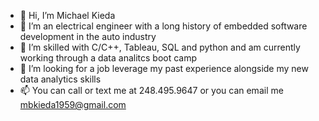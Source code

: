- 👋 Hi, I’m Michael Kieda
- 👀 I’m an electrical engineer with a long history of embedded software development in the auto industry
- 🌱 I’m skilled with C/C++, Tableau, SQL and python and am currently working through a data analitcs boot camp
- 💞️ I’m looking for a job leverage my past experience alongside my new data analytics skills
- 📫 You can call or text me at 248.495.9647 or you can email me mbkieda1959@gmail.com

<!---
mbkieda/mbkieda is a ✨ special ✨ repository because its `README.md` (this file) appears on your GitHub profile.
You can click the Preview link to take a look at your changes.
--->
